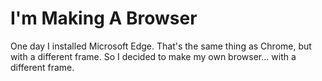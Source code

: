 # I'm Making A Browser

One day I installed Microsoft Edge. That's the same thing as Chrome, but with a different frame. So I decided to make my own browser... with a different frame.

